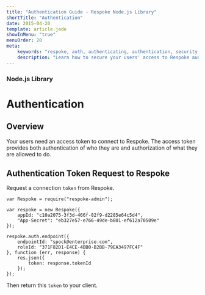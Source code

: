 ```yaml
---
title: "Authentication Guide - Respoke Node.js Library"
shortTitle: "Authentication"
date: 2015-04-20
template: article.jade
showInMenu: "true"
menuOrder: 20
meta:
    keywords: "respoke, auth, authenticating, authentication, security, token"
    description: "Learn how to secure your users' access to Respoke audio, video, text and data channels."
---
```


### Node.js Library
# Authentication

## Overview

Your users need an access token to connect to Respoke. The access token provides both authentication of who they are and authorization of what they are allowed to do. 

## Authentication Token Request to Respoke

Request a connection `token` from Respoke.

    var Respoke = require("respoke-admin");

    var respoke = new Respoke({
        appId: "c10a2075-3f3d-466f-82f9-d2285e64c5d4",
        "App-Secret": "eb327e57-e766-49de-b801-ef612a70509e"
    });

    respoke.auth.endpoint({
        endpointId: "spock@enterprise.com",
        roleId: "371F82D1-E4CE-4BB0-B2BB-79EA3497FC4F"
    }, function (err, response) {
        res.json({
            token: response.tokenId
        });
    });

Then return this `token` to your client.



